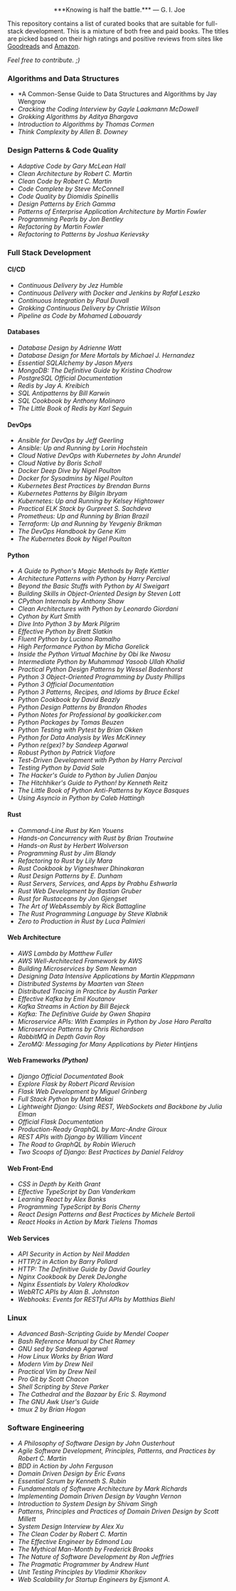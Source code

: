 <center> ***Knowing is half the battle.*** — G. I. Joe </center>

This repository contains a list of curated books that are suitable for full-stack development. This is a mixture of both free and paid books. The titles are picked based on their high ratings and positive reviews from sites like [Goodreads](https://goodreads.com) and [Amazon](https://amazon.com). 

*Feel free to contribute. ;)*

### Algorithms and Data Structures

- *A Common-Sense Guide to Data Structures and Algorithms by Jay Wengrow
- *Cracking the Coding Interview by Gayle Laakmann McDowell*
- *Grokking Algorithms by Aditya Bhargava*
- *Introduction to Algorithms by Thomas Cormen*
- *Think Complexity by Allen B. Downey*

### Design Patterns & Code Quality

- *Adaptive Code by Gary McLean Hall*
- *Clean Architecture by Robert C. Martin*
- *Clean Code by Robert C. Martin*
- *Code Complete by Steve McConnell*
- *Code Quality by Diomidis Spinellis*
- *Design Patterns by Erich Gamma*
- *Patterns of Enterprise Application Architecture by Martin Fowler*
- *Programming Pearls by Jon Bentley*
- *Refactoring by Martin Fowler*
- *Refactoring to Patterns by Joshua Kerievsky*

### Full Stack Development

#### CI/CD

- *Continuous Delivery by Jez Humble*
- *Continuous Delivery with Docker and Jenkins by Rafał Leszko*
- *Continuous Integration by Paul Duvall*
- *Grokking Continuous Delivery by Christie Wilson*
- *Pipeline as Code by Mohamed Labouardy*

#### Databases

- *Database Design by Adrienne Watt*
- *Database Design for Mere Mortals by Michael J. Hernandez*
- *Essential SQLAlchemy by Jason Myers*
- *MongoDB: The Definitive Guide by Kristina Chodrow*
- *PostgreSQL Official Documentation*
- *Redis by Jay A. Kreibich*
- *SQL Antipatterns by Bill Karwin*
- *SQL Cookbook by Anthony Molinaro*
- *The Little Book of Redis by Karl Seguin*

#### DevOps

- *Ansible for DevOps by Jeff Geerling*
- *Ansible: Up and Running by Lorin Hochstein*
- *Cloud Native DevOps with Kubernetes by John Arundel*
- *Cloud Native by Boris Scholl*
- *Docker Deep Dive by Nigel Poulton*
- *Docker for Sysadmins by Nigel Poulton*
- *Kubernetes Best Practices by Brendan Burns*
- *Kubernetes Patterns by Bilgin Ibryam*
- *Kubernetes: Up and Running by Kelsey Hightower*
- *Practical ELK Stack by Gurpreet S. Sachdeva*
- *Prometheus: Up and Running by Brian Brazil*
- *Terraform: Up and Running by Yevgeniy Brikman*
- *The DevOps Handbook by Gene Kim*
- *The Kubernetes Book by Nigel Poulton*

#### Python

- *A Guide to Python's Magic Methods by Rafe Kettler*
- *Architecture Patterns with Python by Harry Percival*
- *Beyond the Basic Stuffs with Python by Al Sweigart*
- *Building Skills in Object-Oriented Design by Steven Lott*
- *CPython Internals by Anthony Shaw*
- *Clean Architectures with Python by Leonardo Giordani*
- *Cython by Kurt Smith*
- *Dive Into Python 3 by Mark Pilgrim*
- *Effective Python by Brett Slatkin*
- *Fluent Python by Luciano Ramalho*
- *High Performance Python by Micha Gorelick*
- *Inside the Python Virtual Machine by Obi Ike Nwosu*
- *Intermediate Python by Muhammad Yasoob Ullah Khalid*
- *Practical Python Design Patterns by Wessel Badenhorst*
- *Python 3 Object-Oriented Programming by Dusty Phillips*
- *Python 3 Official Documentation*
- *Python 3 Patterns, Recipes, and Idioms by Bruce Eckel*
- *Python Cookbook by David Beazly*
- *Python Design Patterns by Brandon Rhodes*
- *Python Notes for Professional by goalkicker.com*
- *Python Packages by Tomas Beuzen*
- *Python Testing with Pytest by Brian Okken*
- *Python for Data Analysis by Wes McKinney*
- *Python re(gex)? by Sandeep Agarwal*
- *Robust Python by Patrick Viafore*
- *Test-Driven Development with Python by Harry Percival*
- *Testing Python by David Sale*
- *The Hacker's Guide to Python by Julien Danjou*
- *The Hitchhiker's Guide to Python! by Kenneth Reitz*
- *The Little Book of Python Anti-Patterns by Kayce Basques*
- *Using Asyncio in Python by Caleb Hattingh*

#### Rust

- *Command-Line Rust by Ken Youens*
- *Hands-on Concurrency with Rust by Brian Troutwine*
- *Hands-on Rust by Herbert Wolverson*
- *Programming Rust by Jim Blandy*
- *Refactoring to Rust by Lily Mara*
- *Rust Cookbook by Vigneshwer Dhinakaran*
- *Rust Design Patterns by E. Dunham*
- *Rust Servers, Services, and Apps by Prabhu Eshwarla*
- *Rust Web Development by Bastian Gruber*
- *Rust for Rustaceans by Jon Gjengset*
- *The Art of WebAssembly by Rick Battagline*
- *The Rust Programming Language by Steve Klabnik*
- *Zero to Production in Rust by Luca Palmieri*

#### Web Architecture

- *AWS Lambda by Matthew Fuller*
- *AWS Well-Architected Framework by AWS*
- *Building Microservices by Sam Newman*
- *Designing Data Intensive Applications by Martin Kleppmann*
- *Distributed Systems by Maarten van Steen*
- *Distributed Tracing in Practice by Austin Parker*
- *Effective Kafka by Emil Koutanov*
- *Kafka Streams in Action by Bill Bejeck*
- *Kafka: The Definitive Guide by Gwen Shapira*
- *Microservice APIs: With Examples in Python by Jose Haro Peralta*
- *Microservice Patterns by Chris Richardson*
- *RabbitMQ in Depth Gavin Roy*
- *ZeroMQ: Messaging for Many Applications by Pieter Hintjens*

#### Web Frameworks *(Python)*

- *Django Official Documentated Book*
- *Explore Flask by Robert Picard Revision*
- *Flask Web Development by Miguel Grinberg*
- *Full Stack Python by Matt Makai*
- *Lightweight Django: Using REST, WebSockets and Backbone by Julia Elman*
- *Official Flask Documentation*
- *Production-Ready GraphQL by Marc-Andre Giroux*
- *REST APIs with Django by William Vincent*
- *The Road to GraphQL by Robin Wieruch*
- *Two Scoops of Django: Best Practices by Daniel Feldroy* 

#### Web Front-End

- *CSS in Depth by Keith Grant*
- *Effective TypeScript by Dan Vanderkam*
- *Learning React by Alex Banks*
- *Programming TypeScript by Boris Cherny*
- *React Design Patterns and Best Practices by Michele Bertoli*
- *React Hooks in Action by Mark Tielens Thomas*

#### Web Services

- *API Security in Action by Neil Madden*
- *HTTP/2 in Action by Barry Pollard*
- *HTTP: The Definitive Guide by David Gourley*
- *Nginx Cookbook by Derek DeJonghe*
- *Nginx Essentials by Valery Kholodkov*
- *WebRTC APIs by Alan B. Johnston*
- *Webhooks: Events for RESTful APIs by Matthias Biehl*

### Linux

- *Advanced Bash-Scripting Guide by Mendel Cooper*
- *Bash Reference Manual by Chet Ramey*
- *GNU sed by Sandeep Agarwal*
- *How Linux Works by Brian Ward*
- *Modern Vim by Drew Neil*
- *Practical Vim by Drew Neil*
- *Pro Git by Scott Chacon*
- *Shell Scripting by Steve Parker*
- *The Cathedral and the Bazaar by Eric S. Raymond*
- *The GNU Awk User's Guide*
- *tmux 2 by Brian Hogan*

### Software Engineering

- *A Philosophy of Software Design by John Ousterhout*
- *Agile Software Development, Principles, Patterns, and Practices by Robert C. Martin*
- *BDD in Action by John Ferguson*
- *Domain Driven Design by Eric Evans*
- *Essential Scrum by Kenneth S. Rubin*
- *Fundamentals of Software Architecture by Mark Richards*
- *Implementing Domain Driven Design by Vaughn Vernon*
- *Introduction to System Design by Shivam Singh*
- *Patterns, Principles and Practices of Domain Driven Design by Scott Millett*
- *System Design Interview by Alex Xu*
- *The Clean Coder by Robert C. Martin*
- *The Effective Engineer by Edmond Lau*
- *The Mythical Man-Month by Frederick Brooks*
- *The Nature of Software Development by Ron Jeffries*
- *The Pragmatic Programmer by Andrew Hunt*
- *Unit Testing Principles by Vladimir Khorikov*
- *Web Scalability for Startup Engineers by Ejsmont A.*
